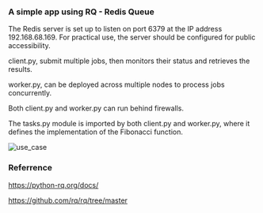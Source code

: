### A simple app using RQ - Redis Queue

The Redis server is set up to listen on port 6379 at the IP address 192.168.68.169. For practical use, the server should be configured for public accessibility.

client.py, submit multiple jobs, then monitors their status and retrieves the results.

worker.py, can be deployed across multiple nodes to process jobs concurrently.

Both client.py and worker.py can run behind firewalls.

The tasks.py module is imported by both client.py and worker.py, where it defines the implementation of the Fibonacci function.

![use_case](ra_app1.png)

### Referrence

https://python-rq.org/docs/

https://github.com/rq/rq/tree/master





